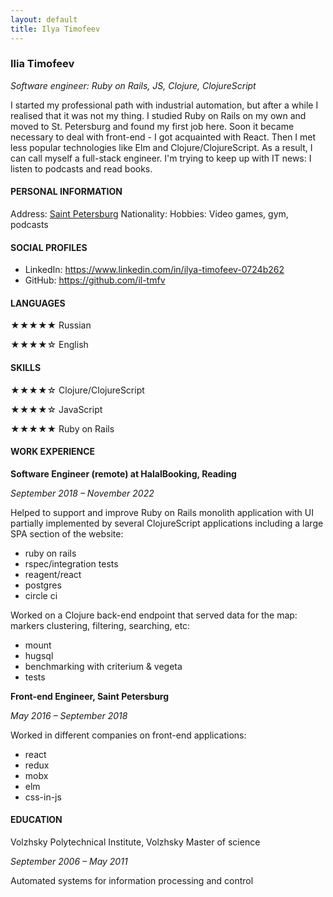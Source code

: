 ```yaml
---
layout: default
title: Ilya Timofeev
---
```

### Ilia Timofeev
_Software engineer: Ruby on Rails, JS, Clojure, ClojureScript_

I started my professional path with industrial automation, but after a while I realised that it was not my thing.
I studied Ruby on Rails on my own and moved to St. Petersburg and found my first job here. Soon it became necessary to deal with front-end - I got acquainted with React. Then I met less popular technologies like Elm and Clojure/ClojureScript.
As a result, I can call myself a full-stack engineer.
I'm trying to keep up with IT news: I listen to podcasts and read books.

#### PERSONAL INFORMATION
  Address: [Saint Petersburg](https://www.google.com/maps/place/St+Petersburg/@59.9392259,29.5342919,9z/data=!3m1!4b1!4m5!3m4!1s0x4696378cc74a65ed:0x6dc7673fab848eff!8m2!3d59.9310584!4d30.3609097)
  Nationality: 
  Hobbies: Video games, gym, podcasts

#### SOCIAL PROFILES
- LinkedIn: https://www.linkedin.com/in/ilya-timofeev-0724b262
- GitHub: https://github.com/il-tmfv

#### LANGUAGES
  ★★★★★ Russian

  ★★★★☆ English

#### SKILLS
  ★★★★☆ Clojure/ClojureScript

  ★★★★☆ JavaScript

  ★★★★★ Ruby on Rails

#### WORK EXPERIENCE
**Software Engineer (remote) at HalalBooking, Reading**

_September 2018 – November 2022_

Helped to support and improve Ruby on Rails monolith application with UI partially implemented by several ClojureScript applications including a large SPA section of the website:
- ruby on rails
- rspec/integration tests
- reagent/react
- postgres
- circle ci

Worked on a Clojure back-end endpoint that served data for the map: markers clustering, filtering, searching, etc:
- mount
- hugsql
- benchmarking with criterium &amp; vegeta
- tests

**Front-end Engineer, Saint Petersburg**

_May 2016 – September 2018_

Worked in different companies on front-end applications:

- react
- redux
- mobx
- elm
- css-in-js

#### EDUCATION
Volzhsky Polytechnical Institute, Volzhsky Master of science

_September 2006 – May 2011_

Automated systems for information processing and control
